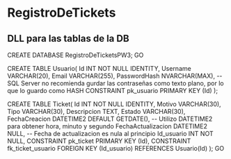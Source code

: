 # RegistroDeTickets

## DLL para las tablas de la DB

CREATE DATABASE RegistroDeTicketsPW3;
GO

CREATE TABLE Usuario(
	Id INT NOT NULL IDENTITY,
	Username VARCHAR(20),
	Email VARCHAR(255),
	PasswordHash NVARCHAR(MAX), -- SQL Server no recomienda gurdar las contraseñas como texto plano, por lo que lo guardo como HASH
	CONSTRAINT pk_usuario PRIMARY KEY (Id)
);

CREATE TABLE Ticket(
	Id INT NOT NULL IDENTITY,
	Motivo VARCHAR(30),
	Tipo VARCHAR(30),
	Descripcion TEXT,
	Estado VARCHAR(30),
	FechaCreacion DATETIME2 DEFAULT GETDATE(), -- Utilizo DATETIME2 para obtener hora, minuto y segundo
	FechaActualizacion DATETIME2 NULL, -- Fecha de actualizacion es nula al principio
	Id_usuario INT NOT NULL,
	CONSTRAINT pk_ticket PRIMARY KEY (Id),
	CONSTRAINT fk_ticket_usuario FOREIGN KEY (Id_usuario) REFERENCES Usuario(Id)
);
GO
